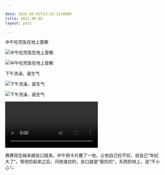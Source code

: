 ```yaml
---

date: 2022-05-03T23:15:11+0800
title: 2022-05-03
layout: post

---
```


中午吃完饭在地上耍赖

![中午吃完饭在地上耍赖](https://ohsaisai.oss-cn-shanghai.aliyuncs.com/2022/05/2022-05-03-1.jpeg)

![中午吃完饭在地上耍赖](https://ohsaisai.oss-cn-shanghai.aliyuncs.com/2022/05/2022-05-03-2.jpeg)

下午洗澡，装生气

![下午洗澡，装生气](https://ohsaisai.oss-cn-shanghai.aliyuncs.com/2022/05/2022-05-03-3.jpeg)

![下午洗澡，装生气](https://ohsaisai.oss-cn-shanghai.aliyuncs.com/2022/05/2022-05-03-4.jpeg)

<video src="https://ohsaisai.oss-cn-shanghai.aliyuncs.com/2022/05/2022-05-03-1.mp4" controls="controls"> </video>

赛赛现在越来越张口就来。中午把卡片撒了一地，让他自己捡不捡，说自己“年纪大了”。帮他捡起来之后，问他谁捡的，张口就是“我捡的”。东西扔地上，说“不小心”~

